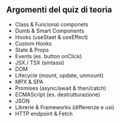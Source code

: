 ## Argomenti del quiz di teoria

- Class & Funcional componets
- Dumb & Smart Components
- Hooks (useStaet & useEffect)
- Custom Hooks
- State & Props
- Events (es. button onClick)
- JSX / TSX (sintassi)
- DOM
- Lifecycle (mount, update, unmount)
- MPX & SPA
- Promises (async/await & then/catch)
- ECMAScript (es. destrutturazione)
- JSON
- Librerie & Frameworks (differenze e usi)
- HTTP endpoint & Fetch

